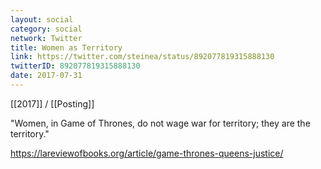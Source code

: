 ```yaml
---
layout: social
category: social
network: Twitter
title: Women as Territory
link: https://twitter.com/steinea/status/892077819315888130
twitterID: 892077819315888130
date: 2017-07-31
---
```


[[2017]] / [[Posting]]

"Women, in Game of Thrones, do not wage war for territory; they are the territory."

<https://lareviewofbooks.org/article/game-thrones-queens-justice/>
